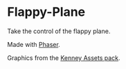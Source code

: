 Flappy-Plane
============

Take the control of the flappy plane.

Made with [Phaser](http://phaser.io/).

Graphics from the [Kenney Assets pack](http://kenney.itch.io/kenney-donation).